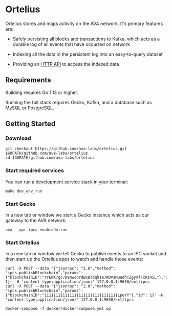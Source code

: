 # Ortelius

Ortelius stores and maps activity on the AVA network. It's primary features are:

- Safely persisting all blocks and transactions to Kafka, which acts as a durable log of all events that have occurred on network

- Indexing all the data in the persistent log into an easy-to-query dataset

- Providing an [HTTP API](docs/api.md) to access the indexed data

## Requirements

Building requires Go 1.13 or higher.

Running the full stack requires Gecko, Kafka, and a database such as MySQL or PostgreSQL.

## Getting Started

### Download

```shell script
git checkout https://github.com/ava-labs/ortelius.git $GOPATH/github.com/ava-labs/ortelius
cd $GOPATH/github.com/ava-labs/ortelius
```

### Start required services

You can run a development service stack in your terminal:

```shell script
make dev_env_run
```

### Start Gecko

In a new tab or window we start a Gecko instance which acts as our gateway to the AVA network:

```shell script
ava --api-ipcs-enabled=true
```

### Start Ortelius

In a new tab or window we tell Gecko to publish events to an IPC socket and then start up the Ortelius apps to watch and handle those events:

```shell script
curl -X POST --data '{"jsonrpc": "2.0","method": "ipcs.publishBlockchain","params":{"blockchainID":"rrEWX7gc7D9mwcdrdBxBTdqh1a7WDVsMuadhTZgyXfFcRz45L"},"id": 1}' -H 'content-type:application/json;' 127.0.0.1:9650/ext/ipcs
curl -X POST --data '{"jsonrpc": "2.0","method": "ipcs.publishBlockchain","params":{"blockchainID":"11111111111111111111111111111111LpoYY"},"id": 1}' -H 'content-type:application/json;' 127.0.0.1:9650/ext/ipcs

docker-compose -f docker/docker-compose.yml up
```
